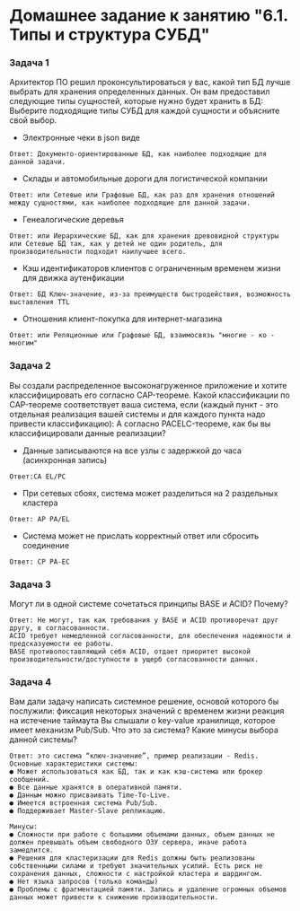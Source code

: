 # Домашнее задание к занятию "6.1. Типы и структура СУБД"

### Задача 1
Архитектор ПО решил проконсультироваться у вас, какой тип БД лучше выбрать для хранения определенных данных.
Он вам предоставил следующие типы сущностей, которые нужно будет хранить в БД:
Выберите подходящие типы СУБД для каждой сущности и объясните свой выбор.

- Электронные чеки в json виде
```
Ответ: Документо-ориентированные БД, как наиболее подходящие для данной задачи.
```

- Склады и автомобильные дороги для логистической компании
```
Ответ: или Сетевые или Графовые БД, как раз для хранения отношений между сущностями, как наиболее подходящие для данной задачи.
```

- Генеалогические деревья
```
Ответ: или Иерархические БД, как для хранения древовидной структуры или Сетевые БД так, как у детей не один родитель, для производительности подходит наилучшее всего.
```

- Кэш идентификаторов клиентов с ограниченным временем жизни для движка аутенфикации
```
Ответ: БД Ключ-значение, из-за преимуществ быстродействия, возможность выставления TTL
```

- Отношения клиент-покупка для интернет-магазина
```
Ответ: или Реляционные или Графовые БД, взаимосвязь "многие - ко - многим"

```

### Задача 2

Вы создали распределенное высоконагруженное приложение и хотите классифицировать его согласно CAP-теореме. Какой классификации по CAP-теореме соответствует ваша система, если (каждый пункт - это отдельная реализация вашей системы и для каждого пункта надо привести классификацию):
А согласно PACELC-теореме, как бы вы классифицировали данные реализации?

* Данные записываются на все узлы с задержкой до часа (асинхронная запись)
```
Ответ:CA EL/PC
```

* При сетевых сбоях, система может разделиться на 2 раздельных кластера
```
Ответ: AP PA/EL
```

* Система может не прислать корректный ответ или сбросить соединение
```
Ответ: CP PA-EC
```

### Задача 3
Могут ли в одной системе сочетаться принципы BASE и ACID? Почему?
```
Ответ: Не могут, так как требования у BASE и ACID противоречат друг другу, в согласованности.
ACID требует немедленной согласованности, для обеспечения надежности и предсказуемости ее работы.
BASE противопоставляющий себя ACID, отдает приоритет высокой производительности/доступности в ущерб согласованности данных.
```

### Задача 4
Вам дали задачу написать системное решение, основой которого бы послужили:
фиксация некоторых значений с временем жизни
реакция на истечение таймаута
Вы слышали о key-value хранилище, которое имеет механизм Pub/Sub. Что это за система? Какие минусы выбора данной системы?
```
Ответ: это система “ключ-значение”, пример реализации - Redis.
Основные характеристики системы:
● Может использоваться как БД, так и как кэш-система или брокер
сообщений.
● Все данные хранятся в оперативной памяти.
● Данным можно присваивать Time-To-Live.
● Имеется встроенная система Pub/Sub.
● Поддерживает Master-Slave репликацию.

Минусы:
● Cложности при работе с большими объемами данных, объем данных не должен превышать объем свободного ОЗУ сервера, иначе работа замедлится.
● Решения для кластеризации для Redis должны быть реализованы собственными силами и требуют значительных усилий. Есть риск не сохранения данных, сложности с настройкой кластера и шардингом.
● Нет языка запросов (только команды)
● Проблемы с фрагментацией памяти. Запись и удаление огромных объемов данных может привести к снижению производительности.

```
